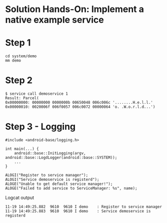 # Solution Hands-On: Implement a native example service


# Step 1

```
cd system/demo
mm demo
```

# Step 2

```
$ service call demoservice 1
Result: Parcel(
0x00000000: 00000000 0000000b 00650048 006c006c '........H.e.l.l.'
0x00000010: 0020006f 006f0057 006c0072 00000064 'o. .W.o.r.l.d...')
```


# Step 3 - Logging

```
#include <android-base/logging.h>

int main(...) {
    android::base::InitLogging(argv, android::base::LogdLogger(android::base::SYSTEM));
    ...
}

ALOGI("Register to service manager");
ALOGI("Service demoservice is registerd");
ALOGE("Unable to get default service manager!");
ALOGE("Failed to add service to ServiceManager: %s", name);
```

Logcat output
```
11-19 14:49:25.882  9610  9610 I demo    : Register to service manager
11-19 14:49:25.883  9610  9610 I demo    : Service demoservice is registerd
```
